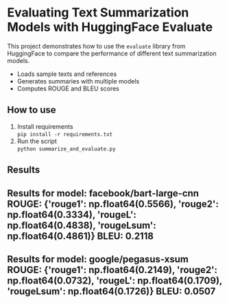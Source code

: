 # Evaluating Text Summarization Models with HuggingFace Evaluate
This project demonstrates how to use the `evaluate` library from HuggingFace to compare the performance of different text summarization models.

- Loads sample texts and references
- Generates summaries with multiple models
- Computes ROUGE and BLEU scores

## How to use

1. Install requirements  
   `pip install -r requirements.txt`
2. Run the script  
   `python summarize_and_evaluate.py`

## Results

Results for model: facebook/bart-large-cnn
ROUGE: {'rouge1': np.float64(0.5566), 'rouge2': np.float64(0.3334), 'rougeL': np.float64(0.4838), 'rougeLsum': np.float64(0.4861)}
BLEU: 0.2118
----

Results for model: google/pegasus-xsum
ROUGE: {'rouge1': np.float64(0.2149), 'rouge2': np.float64(0.0732), 'rougeL': np.float64(0.1709), 'rougeLsum': np.float64(0.1726)}
BLEU: 0.0507
----
